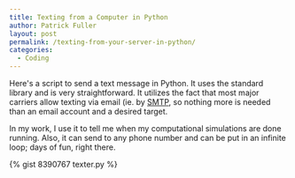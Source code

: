 ```yaml
---
title: Texting from a Computer in Python
author: Patrick Fuller
layout: post
permalink: /texting-from-your-server-in-python/
categories:
  - Coding
---
```


Here's a script to send a text message in Python. It uses the standard library and
is very straightforward. It utilizes the fact that most major carriers allow texting
via email (ie. by [SMTP](http://en.wikipedia.org/wiki/Simple_Mail_Transfer_Protocol),
so nothing more is needed than an email account and a desired target.

In my work, I use it to tell me when my computational simulations are done running.
Also, it can send to any phone number and can be put in an infinite loop; days of
fun, right there.

{% gist 8390767 texter.py %}
